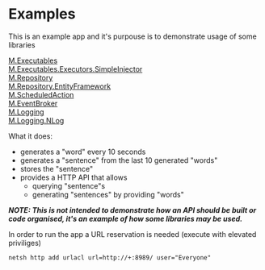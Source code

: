 # Examples

This is an example app and it's purpouse is to demonstrate usage of some libraries  
  
[M.Executables](https://github.com/petar-m/executables)  
[M.Executables.Executors.SimpleInjector](https://github.com/petar-m/executables.executors)  
[M.Repository](https://github.com/petar-m/repository)  
[M.Repository.EntityFramework](https://github.com/petar-m/repository.ef)  
[M.ScheduledAction](https://github.com/petar-m/scheduledaction)  
[M.EventBroker](https://github.com/petar-m/eventbroker)  
[M.Logging](https://github.com/petar-m/logging)  
[M.Logging.NLog](https://github.com/petar-m/logging)

What it does:  
  
 - generates a "word" every 10 seconds  
 - generates a "sentence" from the last 10 generated "words"  
 - stores the "sentence" 
 - provides a HTTP API that allows  
 	- querying "sentence"s
 	- generating "sentences" by providing "words"  
 	
***NOTE: This is not intended to demonstrate how an API should be built or code organised, it's an example of how some libraries may be used.*** 
  
In order to run the app a URL reservation is needed (execute with elevated priviliges)  

    netsh http add urlacl url=http://+:8989/ user="Everyone"

